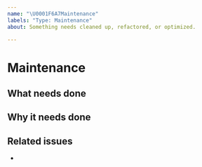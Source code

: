 ```yaml
---
name: "\U0001F6A7Maintenance"
labels: "Type: Maintenance"
about: Something needs cleaned up, refactored, or optimized.

---
```


# Maintenance

## What needs done



## Why it needs done



## Related issues

-